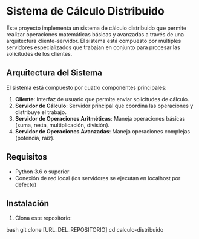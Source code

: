 # Sistema de Cálculo Distribuido

Este proyecto implementa un sistema de cálculo distribuido que permite realizar operaciones matemáticas básicas y avanzadas a través de una arquitectura cliente-servidor. El sistema está compuesto por múltiples servidores especializados que trabajan en conjunto para procesar las solicitudes de los clientes.

## Arquitectura del Sistema

El sistema está compuesto por cuatro componentes principales:

1. **Cliente**: Interfaz de usuario que permite enviar solicitudes de cálculo.
2. **Servidor de Cálculo**: Servidor principal que coordina las operaciones y distribuye el trabajo.
3. **Servidor de Operaciones Aritméticas**: Maneja operaciones básicas (suma, resta, multiplicación, división).
4. **Servidor de Operaciones Avanzadas**: Maneja operaciones complejas (potencia, raíz).

## Requisitos

- Python 3.6 o superior
- Conexión de red local (los servidores se ejecutan en localhost por defecto)

## Instalación

1. Clona este repositorio:

bash
git clone [URL_DEL_REPOSITORIO]
cd calculo-distribuido
